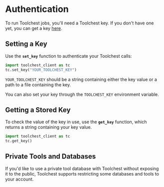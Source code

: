 # Authentication

To run Toolchest jobs, you'll need a Toolchest key. If you don't have one yet, you can get a key 
[here](https://airtable.com/shrKzQNuDHrGkEAI2).

## Setting a Key

Use the **`set_key`** function to authenticate your Toolchest calls:

```python
import toolchest_client as tc
tc.set_key("YOUR_TOOLCHEST_KEY")
```

`YOUR_TOOLCHEST_KEY` should be a string containing either the key value or a path to a file containing the key.

You can also set your key through the `TOOLCHEST_KEY` environment variable.

## Getting a Stored Key

To check the value of the key in use, use the **`get_key`** function, which returns a string containing your key value.

```python
import toolchest_client as tc
tc.get_key()
```

## Private Tools and Databases

If you'd like to use a private tool database with Toolchest without exposing it to the public, Toolchest supports 
restricting some databases and tools to your account.